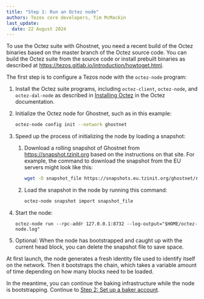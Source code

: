 ```yaml
---
title: "Step 1: Run an Octez node"
authors: Tezos core developers, Tim McMackin
last_update:
  date: 22 August 2024
---
```


To use the Octez suite with Ghostnet, you need a recent build of the Octez binaries based on the master branch of the Octez source code.
You can build the Octez suite from the source code or install prebuilt binaries as described at https://tezos.gitlab.io/introduction/howtoget.html.

The first step is to configure a Tezos node with the `octez-node` program:

1. Install the Octez suite programs, including `octez-client`, `octez-node`, and `octez-dal-node` as described in [Installing Octez](https://tezos.gitlab.io/introduction/howtoget.html) in the Octez documentation.

1. Initialize the Octez node for Ghostnet, such as in this example:

   ```bash
   octez-node config init --network ghostnet
   ```

1. Speed up the process of initializing the node by loading a snapshot:

   1. Download a rolling snapshot of Ghostnet from https://snapshot.tzinit.org based on the instructions on that site.
   For example, the command to download the snapshot from the EU servers might look like this:

      ```bash
      wget -O snapshot_file https://snapshots.eu.tzinit.org/ghostnet/rolling
      ```

   1. Load the snapshot in the node by running this command:

      ```bash
      octez-node snapshot import snapshot_file
      ```

1. Start the node:

   ```
   octez-node run --rpc-addr 127.0.0.1:8732 --log-output="$HOME/octez-node.log"
   ```

1. Optional: When the node has bootstrapped and caught up with the current head block, you can delete the snapshot file to save space.

At first launch, the node generates a fresh identity file used to identify itself on the network.
Then it bootstraps the chain, which takes a variable amount of time depending on how many blocks need to be loaded.

In the meantime, you can continue the baking infrastructure while the node is bootstrapping.
Continue to [Step 2: Set up a baker account](./prepare-account).
